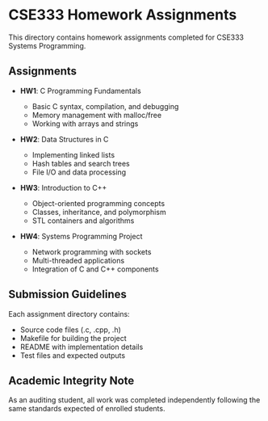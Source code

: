 # CSE333 Homework Assignments

This directory contains homework assignments completed for CSE333 Systems Programming.

## Assignments

- **HW1**: C Programming Fundamentals
  - Basic C syntax, compilation, and debugging
  - Memory management with malloc/free
  - Working with arrays and strings

- **HW2**: Data Structures in C
  - Implementing linked lists
  - Hash tables and search trees
  - File I/O and data processing

- **HW3**: Introduction to C++
  - Object-oriented programming concepts
  - Classes, inheritance, and polymorphism
  - STL containers and algorithms

- **HW4**: Systems Programming Project
  - Network programming with sockets
  - Multi-threaded applications
  - Integration of C and C++ components

## Submission Guidelines

Each assignment directory contains:
- Source code files (.c, .cpp, .h)
- Makefile for building the project
- README with implementation details
- Test files and expected outputs

## Academic Integrity Note

As an auditing student, all work was completed independently following the same standards expected of enrolled students.